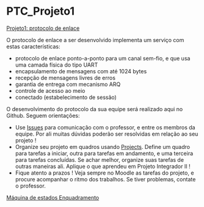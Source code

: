# PTC_Projeto1
[Projeto1: protocolo de enlace](https://moodle.ifsc.edu.br/course/view.php?id=7422#section-3)


O protocolo de enlace a ser desenvolvido implementa um serviço com estas características:
* protocolo de enlace ponto-a-ponto para um canal sem-fio, e que usa uma camada física do tipo UART
* encapsulamento de mensagens com até 1024 bytes
* recepção de mensagens livres de erros
* garantia de entrega com mecanismo ARQ
* controle de acesso ao meio
* conectado (estabelecimento de sessão)

O desenvolvimento do protocolo da sua equipe será realizado aqui no Github. Seguem orientações:
* Use [Issues](issues) para comunicação com o professor, e entre os membros da equipe. Por ali muitas dúvidas poderão ser resolvidas em relação ao seu projeto !
* Organize seu projeto em quadros usando [Projects](projects). Define um quadro para tarefas a iniciar, outra para tarefas em andamento, e uma terceira para tarefas concluídas. Se achar melhor, organize suas tarefas de outras maneiras ali. Aplique o que aprendeu em Projeto Integrador II !
* Fique atento a prazos ! Veja sempre no Moodle as tarefas do projeto, e procure acompanhar o ritmo dos trabalhos. Se tiver problemas, contate o professor.

[Máquina de estados Enquadramento](https://github.com/Joaovitorrod/PTC_Projeto1/blob/master/exercicio_maq_estados_PTC.pdf)
